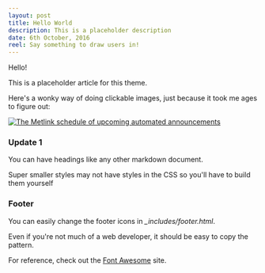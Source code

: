 ```yaml
---
layout: post
title: Hello World
description: This is a placeholder description
date: 6th October, 2016
reel: Say something to draw users in!
---
```


Hello!

This is a placeholder article for this theme.

Here's a wonky way of doing clickable images, just because it took me ages to figure out:

[![The Metlink schedule of upcoming automated announcements][1]][1]

[1]: /img/railtalk/announcements.jpg
[2]: /img/railtalk/announcements.jpg (Click to see the full size image!)


### Update 1

You can have headings like any other markdown document.

Super smaller styles may not have styles in the CSS so you'll have to build them yourself

### Footer

You can easily change the footer icons in *_includes/footer.html*.

Even if you're not much of a web developer, it should be easy to copy the pattern.

For reference, check out the [Font Awesome](http://fontawesome.io/icons/) site.
